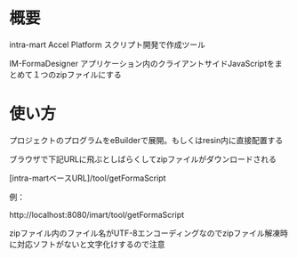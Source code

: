 # 概要
intra-mart Accel Platform スクリプト開発で作成ツール

IM-FormaDesigner アプリケーション内のクライアントサイドJavaScriptをまとめて１つのzipファイルにする

# 使い方
プロジェクトのプログラムをeBuilderで展開。もしくはresin内に直接配置する

ブラウザで下記URLに飛ぶとしばらくしてzipファイルがダウンロードされる

[intra-martベースURL]/tool/getFormaScript

例：

http://localhost:8080/imart/tool/getFormaScript

zipファイル内のファイル名がUTF-8エンコーディングなのでzipファイル解凍時に対応ソフトがないと文字化けするので注意
